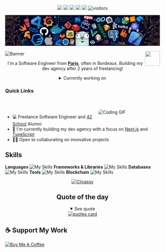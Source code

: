 <!-- my-icons -->
<p align="center">
    <a href="https://github.com/Clivassy"><img src="https://img.shields.io/badge/status-updating-brightgreen.svg"></a>
    <a href="https://www.typescriptlang.org/"><img src="https://img.shields.io/badge/TypeScript-4.9-3178C6.svg"></a>
    <a href="https://github.com/Clivassy/Clivassy/graphs/contributors"><img src="https://img.shields.io/github/contributors/Clivassy/Clivassy?color=blue"></a>
    <a href="https://github.com/Clivassy/Clivassy/stargazers"><img src="https://img.shields.io/github/stars/Clivassy/Clivassy.svg?logo=github"></a>
    <a href="https://github.com/Clivassy/Clivassy/network/members"><img src="https://img.shields.io/github/forks/Clivassy/Clivassy.svg?color=blue&logo=github"></a>
    <img src="https://visitor-badge.laobi.icu/badge?page_id=Clivassy.Clivassy" alt="visitors"/>
</p>
<!-- my-header-img -->

![](./src/header.png)

<a href="https://nextjs.org/"><img src="https://upload.wikimedia.org/wikipedia/commons/8/8e/Nextjs-logo.svg" align="right" height="48" width="48" ></a>

![Banner](https://capsule-render.vercel.app/api?type=venom&height=200&color=0:43cea2,100:185a9d&text=%20Julia%20Batoro&textBg=false&desc=(she/her)&descAlign=79&fontAlign=50&descAlignY=70&fontColor=f7f5f5)
<p align="center">I'm a Software Engineer from <strong><a href="https://www.google.com/travel/things-to-do?dest_src=ut&dest_mid=%2Fm%2F05q7q">Paris</a></strong>, often in Bordeaux. Building my dev agency after 2 years of freelancing!</p>
<div align="center">
<details>
  <summary>Currently working on</summary>
  <p>Building innovative projects with Next.js, TypeScript, React, Prisma, and PostgreSQL.</p>
</details>
</div>
<h3>Quick Links</h3>
<div align="left">
    <a href="mailto:julia.batoro@gmail.com"><img src="https://img.shields.io/badge/Mail%20me-30302f?style=flat-square&logo=gmail" alt="" srcset=""></a>
    <a href="https://www.linkedin.com/in/julia-batoro-750098194/"><img src="https://img.shields.io/badge/LinkedIn-30302f?style=flat-square&logo=linkedin" alt="" srcset=""></a>
</div>
<br>
<a href="https://github.com/Clivassy"> <img src="https://media3.giphy.com/media/v1.Y2lkPTc5MGI3NjExcDZhOWMybm8wcDk5cGIzMXgzeWI2ZXN2eDZ6NDN2dHJwN2hsZWJiNiZlcD12MV9pbnRlcm5hbF9naWZfYnlfaWQmY3Q9Zw/SWoSkN6DxTszqIKEqv/giphy.gif" width="40%" align="right" style="border-radius:10px; animation: float 6s ease-in-out infinite;" alt="Coding GIF">
</a>
<ul>
    <li>💻 Freelance Software Engineer and <a href="https://42.fr/en/homepage/">42 School</a> Alumni</li>
    <li>🔭 I'm currently building my dev agency with a focus on <a href="https://nextjs.org/">Next.js</a> and <a href="https://www.typescriptlang.org/">TypeScript</a></li>
    <li>👨‍💻 Open to collaborating on innovative projects</li>
</ul>
<h2 id="lang">Skills</h2>

**Languages**
![My Skills](https://skillicons.dev/icons?i=c,cpp,js,ts,html&perline=10)
**Frameworks & Libraries**
![My Skills](https://skillicons.dev/icons?i=react,nextjs,nestjs,nodejs,prisma&perline=10)
**Databases**
![My Skills](https://skillicons.dev/icons?i=postgresql&perline=10)
**Tools**
![My Skills](https://skillicons.dev/icons?i=git,github,vscode&perline=10)
**Blockchain**
![My Skills](https://skillicons.dev/icons?i=ethereum&perline=10)




<p align="center"> <a href="https://github.com/ryo-ma/github-profile-trophy"><img src="https://github-profile-trophy.vercel.app/?username=Clivassy&theme=dracula&column=-1&,PullRequest,Repositories,Commits,Issues" alt="Clivassy" /></a> </p>
<div align="center">
<h2>Quote of the day</h2>
<details open>
    <summary>See quote</summary>
    <a href="https://github.com/piyushsuthar/github-readme-quotes">
        <img src="https://quotes-github-readme.vercel.app/api?type=horizontal&theme=tokyonight" alt="quotes card">
    </a>
</details>
</div>
<h2>☕️ Support My Work</h2>
<p>
    <a href="https://www.buymeacoffee.com/Clivassy" target="_blank"><img src="https://cdn.buymeacoffee.com/buttons/v2/default-red.png" alt="Buy Me A Coffee" height="30px" ></a>
</p>